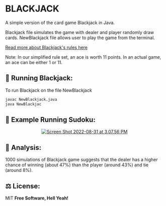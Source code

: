 # BLACKJACK 

A simple version of the card game Blackjack in Java. 

Blackjack file simulates the game with dealer and player randomly draw cards.
NewBlackjack file allows user to play the game from the terminal. 


<a href="https://bicyclecards.com/how-to-play/blackjack/">Read more about Blackjack's rules here</a>

Note: In our simplified rule set, an ace is worth 11 points. In an actual game, an ace can be either 1 or 11.

## 🚀 Running Blackjack:
To run Blackjack on the file NewBlackjack

```sh
javac NewBlackjack.java
java NewBlackjac
```

## 👀 Example Running Sudoku:
<p align="center">
 <a href="https://im.ge/i/OEXXhm"><img src="https://i.im.ge/2022/08/31/OEXXhm.Screen-Shot-2022-08-31-at-3-07-56-PM.md.png" alt="Screen Shot 2022-08-31 at 3.07.56 PM" border="0"></a>
</p>

## 📝 Analysis:
1000 simulations of Blackjack game suggests that the dealer has a higher chance of winning (about 47%) than the player (around 43%) and tie (around 8%).

## ⚖️ License:

MIT **Free Software, Hell Yeah!**
